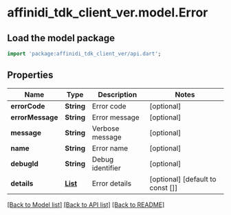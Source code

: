 # affinidi_tdk_client_ver.model.Error

## Load the model package

```dart
import 'package:affinidi_tdk_client_ver/api.dart';
```

## Properties

| Name             | Type                                    | Description      | Notes                            |
| ---------------- | --------------------------------------- | ---------------- | -------------------------------- |
| **errorCode**    | **String**                              | Error code       | [optional]                       |
| **errorMessage** | **String**                              | Error message    | [optional]                       |
| **message**      | **String**                              | Verbose message  | [optional]                       |
| **name**         | **String**                              | Error name       | [optional]                       |
| **debugId**      | **String**                              | Debug identifier | [optional]                       |
| **details**      | [**List<ErrorDetail>**](ErrorDetail.md) | Error details    | [optional] [default to const []] |

[[Back to Model list]](../README.md#documentation-for-models) [[Back to API list]](../README.md#documentation-for-api-endpoints) [[Back to README]](../README.md)
